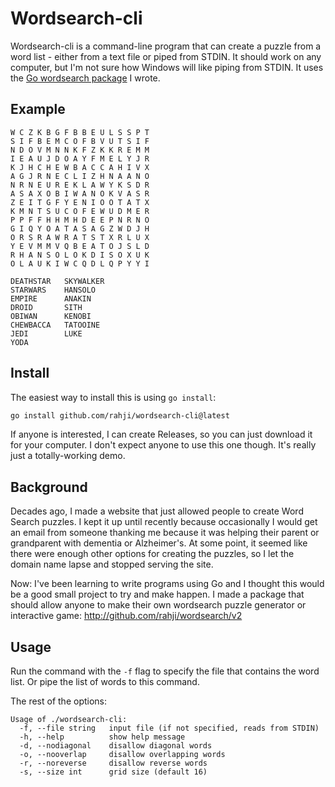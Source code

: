# Wordsearch-cli

Wordsearch-cli is a command-line program that can create a puzzle from a word list -
either from a text file or piped from STDIN. It should work on any computer, but I'm not sure how Windows will like
piping from STDIN. It uses the [Go wordsearch package](http://github.com/rahji/wordsearch) I wrote.

## Example

```
W C Z K B G F B B E U L S S P T
S I F B E M C O F B V U T S I F
N D O V M N N K F Z K K R E M M
I E A U J D O A Y F M E L Y J R
K J H C H E W B A C C A H I V X
A G J R N E C L I Z H N A A N O
N R N E U R E K L A W Y K S D R
A S A X O B I W A N O K V A S R
Z E I T G F Y E N I O O T A T X
K M N T S U C O F E W U D M E R
P P F F H H M H D E E P N R N O
G I Q Y O A T A S A G Z W D J H
O R S R A W R A T S T X R L U X
Y E V M M V Q B E A T O J S L D
R H A N S O L O K D I S O X U K
O L A U K I W C Q D L Q P Y Y I

DEATHSTAR   SKYWALKER
STARWARS    HANSOLO
EMPIRE      ANAKIN
DROID       SITH
OBIWAN      KENOBI
CHEWBACCA   TATOOINE
JEDI        LUKE
YODA
```

## Install

The easiest way to install this is using `go install`:

```bash
go install github.com/rahji/wordsearch-cli@latest
```

If anyone is interested, I can create Releases, so you can just download it for your computer. I don't expect anyone to
use this one though. It's really just a totally-working demo.

## Background

Decades ago, I made a website that just allowed people to create Word Search puzzles. I kept it up until recently
because occasionally I would get an email from someone thanking me because it was helping their parent or grandparent
with dementia or Alzheimer's. At some point, it seemed like there were enough other options for creating the puzzles,
so I let the domain name lapse and stopped serving the site.

Now: I've been learning to write programs using Go and I thought this would be a good small project to try and make
happen. I made a package that should allow anyone to make their own wordsearch puzzle generator or interactive game:
http://github.com/rahji/wordsearch/v2

## Usage

Run the command with the `-f` flag to specify the file that contains the word list. Or pipe the list of words to this
command.

The rest of the options:

```
Usage of ./wordsearch-cli:
  -f, --file string   input file (if not specified, reads from STDIN)
  -h, --help          show help message
  -d, --nodiagonal    disallow diagonal words
  -o, --nooverlap     disallow overlapping words
  -r, --noreverse     disallow reverse words
  -s, --size int      grid size (default 16)
```
